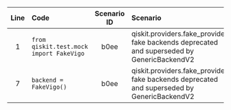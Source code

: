 | Line | Code | Scenario ID | Scenario | Artifact | Refactoring |
| :--: | :--- | :---------: | :------- | :------- | :---------- |
| 1 | `from qiskit.test.mock import FakeVigo` | b0ee | qiskit.providers.fake_provider fake backends deprecated and superseded by GenericBackendV2 | `qiskit.providers.fake_provider.FakeVigo` | `from qiskit.providers.fake_provider import GenericBackendV2` |
| 7 | `backend = FakeVigo()` | b0ee | qiskit.providers.fake_provider fake backends deprecated and superseded by GenericBackendV2 | `qiskit.providers.fake_provider.FakeVigo` | `backend = GenericBackendV2(num_qubits=5)` |